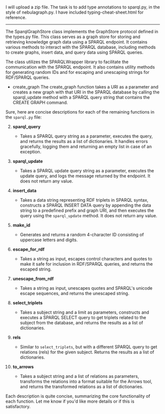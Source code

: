 I will upload a zip file. The task is to add type annotations to sparql.py, in the style of nebulagraph.py. I have included typing-cheat-sheet.html for reference.

---
The SparqlGraphStore class implements the GraphStore protocol defined in the types.py file. This class serves as a graph store for storing and retrieving knowledge graph data using a SPARQL endpoint. It contains various methods to interact with the SPARQL database, including methods to create graphs, insert data, and query data using SPARQL queries.

The class utilizes the SPARQLWrapper library to facilitate the communication with the SPARQL endpoint. It also contains utility methods for generating random IDs and for escaping and unescaping strings for RDF/SPARQL queries.


* create_graph
The create_graph function takes a URI as a parameter and creates a new graph with that URI in the SPARQL database by calling the sparql_update method with a SPARQL query string that contains the CREATE GRAPH command.

Sure, here are concise descriptions for each of the remaining functions in the `sparql.py` file:

2. **sparql_query**
   - Takes a SPARQL query string as a parameter, executes the query, and returns the results as a list of dictionaries. It handles errors gracefully, logging them and returning an empty list in case of an exception.

3. **sparql_update**
   - Takes a SPARQL update query string as a parameter, executes the update query, and logs the message returned by the endpoint. It does not return any value.

4. **insert_data**
   - Takes a data string representing RDF triplets in SPARQL syntax, constructs a SPARQL INSERT DATA query by appending the data string to a predefined prefix and graph URI, and then executes the query using the `sparql_update` method. It does not return any value.

5. **make_id**
   - Generates and returns a random 4-character ID consisting of uppercase letters and digits.

6. **escape_for_rdf**
   - Takes a string as input, escapes control characters and quotes to make it safe for inclusion in RDF/SPARQL queries, and returns the escaped string.

7. **unescape_from_rdf**
   - Takes a string as input, unescapes quotes and SPARQL's unicode escape sequences, and returns the unescaped string.

8. **select_triplets**
   - Takes a subject string and a limit as parameters, constructs and executes a SPARQL SELECT query to get triplets related to the subject from the database, and returns the results as a list of dictionaries.

9. **rels**
   - Similar to `select_triplets`, but with a different SPARQL query to get relations (rels) for the given subject. Returns the results as a list of dictionaries.

10. **to_arrows**
    - Takes a subject string and a list of relations as parameters, transforms the relations into a format suitable for the Arrows tool, and returns the transformed relations as a list of dictionaries.

Each description is quite concise, summarizing the core functionality of each function. Let me know if you'd like more details or if this is satisfactory.
